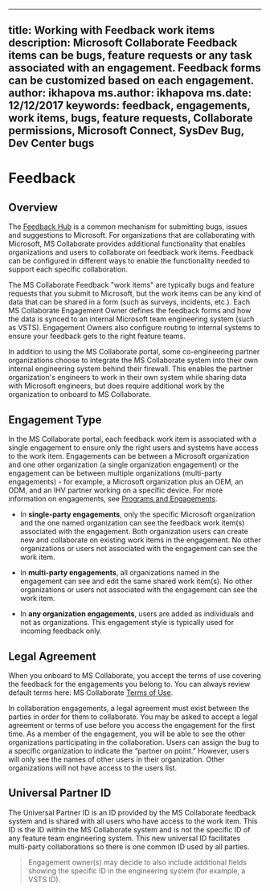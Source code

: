 
---
title: Working with Feedback work items
description: Microsoft Collaborate Feedback items can be bugs, feature requests or any task associated with an engagement. Feedback forms can be customized based on each engagement. 
author: ikhapova
ms.author: ikhapova
ms.date: 12/12/2017
keywords: feedback, engagements, work items, bugs, feature requests, Collaborate permissions, Microsoft Connect, SysDev Bug, Dev Center bugs 
---

# Feedback

## Overview
The [Feedback Hub](https://support.microsoft.com/en-us/help/4021566/windows-10-send-feedback-to-microsoft-with-feedback-hub-app) is a common mechanism for submitting bugs, issues and suggestions to Microsoft.  For organizations that are collaborating with Microsoft, MS Collaborate provides additional functionality that enables organizations and users to collaborate on feedback work items. Feedback can be configured in different ways to enable the functionality needed to support each specific collaboration.  

The MS Collaborate Feedback "work items" are typically bugs and feature requests that you submit to Microsoft, but the work items can be any kind of data that can be shared in a form (such as surveys, incidents, etc.). Each MS Collaborate Engagement Owner defines the feedback forms and how the data is synced to an internal Microsoft team engineering system (such as VSTS). Engagement Owners also configure routing to internal systems to ensure your feedback gets to the right feature teams.

In addition to using the MS Collaborate portal, some co-engineering partner organizations choose to integrate the MS Collaborate system into their own internal engineering system behind their firewall. This enables the partner organization's engineers to work in their own system while sharing data with Microsoft engineers, but does require additional work by the organization to onboard to MS Collaborate.

## Engagement Type

In the MS Collaborate portal, each feedback work item is associated with a single engagement to ensure only the right users and systems have access to the work item. Engagements can be between a Microsoft organization and one other organization (a single organization engagement) or the engagement can be between multiple organizations (multi-party engagements) - for example, a Microsoft organization plus an OEM, an ODM, and an IHV partner working on a specific device.  For more information on engagements, see [Programs and Engagements](intro-to-mscollaborate.md#programs-and-engagements).

- In **single-party engagements**, only the specific Microsoft organization and the one named organization can see the feedback work item(s) associated with the engagement. Both organization users can create new and collaborate on existing work items in the engagement. No other organizations or users not associated with the engagement can see the work item. 

- In **multi-party engagements**, all organizations named in the engagement can see and edit the same shared work item(s).  No other organizations or users not associated with the engagement can see the work item.

- In **any organization engagements**, users are added as individuals and not as organizations. This engagement style is typically used for incoming feedback only.   

## Legal Agreement 

When you onboard to MS Collaborate, you accept the terms of use covering the feedback for the engagements you belong to. You can always review default terms here:  MS Collaborate [Terms of Use](https://go.microsoft.com/fwlink/?linkid=849107).

In collaboration engagements, a legal agreement must exist between the parties in order for them to collaborate. You may be asked to accept a legal agreement or terms of use before you access the engagement for the first time.  As a member of the engagement, you will be able to see the other organizations participating in the collaboration. Users can assign the bug to a specific organization to indicate the “partner on point.”  However, users will only see the names of other users in their organization.  Other organizations will not have access to the users list.

## Universal Partner ID

The Universal Partner ID is an ID provided by the MS Collaborate feedback system and is shared with all users who have access to the work item. This ID is the ID within the MS Collaborate system and is not the specific ID of any feature team engineering system. This new universal ID facilitates multi-party collaborations so there is one common ID used by all parties.

> Engagement owner(s) may decide to also include additional fields showing the specific ID in the engineering system (for example, a VSTS ID). 
